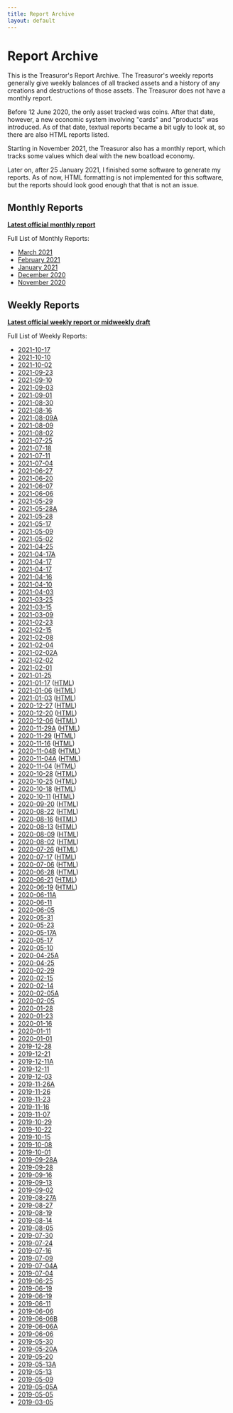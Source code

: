 ```yaml
---
title: Report Archive
layout: default
---
```


# Report Archive

This is the Treasuror's Report Archive. The Treasuror's weekly reports
generally give weekly balances of all tracked assets and a history of
any creations and destructions of those assets. The Treasuror does not
have a monthly report.

Before 12 June 2020, the only asset tracked was coins. After that date,
however, a new economic system involving "cards" and "products" was
introduced. As of that date, textual reports became a bit ugly to look
at, so there are also HTML reports listed.

Starting in November 2021, the Treasuror also has a monthly report,
which tracks some values which deal with the new boatload economy.

Later on, after 25 January 2021, I finished some software to generate
my reports. As of now, HTML formatting is not implemented for this
software, but the reports should look good enough that that is not an
issue.

## Monthly Reports

**[Latest official monthly report](monthly/fresh.txt)**

Full List of Monthly Reports:

* [March 2021](monthly/2021-03.txt)
* [February 2021](monthly/2021-02.txt)
* [January 2021](monthly/2021-01.txt)
* [December 2020](monthly/2020-12.txt)
* [November 2020](monthly/2020-11.txt)

## Weekly Reports

**[Latest official weekly report or midweekly draft](weekly/fresh.txt)**

Full List of Weekly Reports:

* [2021-10-17](weekly/2021-10-17.txt)
* [2021-10-10](weekly/2021-10-10.txt)
* [2021-10-02](weekly/2021-10-02.txt)
* [2021-09-23](weekly/2021-09-23.txt)
* [2021-09-10](weekly/2021-09-10.txt)
* [2021-09-03](weekly/2021-09-03.txt)
* [2021-09-01](weekly/2021-09-01.txt)
* [2021-08-30](weekly/2021-08-30.txt)
* [2021-08-16](weekly/2021-08-16.txt)
* [2021-08-09A](weekly/2021-08-09A.txt)
* [2021-08-09](weekly/2021-08-09.txt)
* [2021-08-02](weekly/2021-08-02.txt)
* [2021-07-25](weekly/2021-07-25.txt)
* [2021-07-18](weekly/2021-07-18.txt)
* [2021-07-11](weekly/2021-07-11.txt)
* [2021-07-04](weekly/2021-07-04.txt)
* [2021-06-27](weekly/2021-06-27.txt)
* [2021-06-20](weekly/2021-06-20.txt)
* [2021-06-07](weekly/2021-06-07.txt)
* [2021-06-06](weekly/2021-06-06.txt)
* [2021-05-29](weekly/2021-05-29.txt)
* [2021-05-28A](weekly/2021-05-28A.txt)
* [2021-05-28](weekly/2021-05-28.txt)
* [2021-05-17](weekly/2021-05-17.txt)
* [2021-05-09](weekly/2021-05-09.txt)
* [2021-05-02](weekly/2021-05-02.txt)
* [2021-04-25](weekly/2021-04-25.txt)
* [2021-04-17A](weekly/2021-04-17A.txt)
* [2021-04-17](weekly/2021-04-17.txt)
* [2021-04-17](weekly/2021-04-17.txt)
* [2021-04-16](weekly/2021-04-16.txt)
* [2021-04-10](weekly/2021-04-10.txt)
* [2021-04-03](weekly/2021-04-03.txt)
* [2021-03-25](weekly/2021-03-25.txt)
* [2021-03-15](weekly/2021-03-15.txt)
* [2021-03-09](weekly/2021-03-09.txt)
* [2021-02-23](weekly/2021-02-23.txt)
* [2021-02-15](weekly/2021-02-15.txt)
* [2021-02-08](weekly/2021-02-08.txt)
* [2021-02-04](weekly/2021-02-04.txt)
* [2021-02-02A](weekly/2021-02-02A.txt)
* [2021-02-02](weekly/2021-02-02.txt)
* [2021-02-01](weekly/2021-02-01.txt)
* [2021-01-25](weekly/2021-01-25.txt)
* [2021-01-17](weekly/2021-01-17.txt) ([HTML](weeklymd/2021-01-17))
* [2021-01-06](weekly/2021-01-06.txt) ([HTML](weeklymd/2021-01-06))
* [2021-01-03](weekly/2021-01-03.txt) ([HTML](weeklymd/2021-01-03))
* [2020-12-27](weekly/2020-12-27.txt) ([HTML](weeklymd/2020-12-27))
* [2020-12-20](weekly/2020-12-20.txt) ([HTML](weeklymd/2020-12-20))
* [2020-12-06](weekly/2020-12-06.txt) ([HTML](weeklymd/2020-12-06))
* [2020-11-29A](weekly/2020-11-29A.txt) ([HTML](weeklymd/2020-11-29A))
* [2020-11-29](weekly/2020-11-29.txt) ([HTML](weeklymd/2020-11-29))
* [2020-11-16](weekly/2020-11-16.txt) ([HTML](weeklymd/2020-11-16))
* [2020-11-04B](weekly/2020-11-04B.txt) ([HTML](weeklymd/2020-11-04B))
* [2020-11-04A](weekly/2020-11-04A.txt) ([HTML](weeklymd/2020-11-04A))
* [2020-11-04](weekly/2020-11-04.txt) ([HTML](weeklymd/2020-11-04))
* [2020-10-28](weekly/2020-10-28.txt) ([HTML](weeklymd/2020-10-28))
* [2020-10-25](weekly/2020-10-25.txt) ([HTML](weeklymd/2020-10-25))
* [2020-10-18](weekly/2020-10-18.txt) ([HTML](weeklymd/2020-10-18))
* [2020-10-11](weekly/2020-10-11.txt) ([HTML](weeklymd/2020-10-11))
* [2020-09-20](weekly/2020-09-20.txt) ([HTML](weeklymd/2020-09-20))
* [2020-08-22](weekly/2020-08-22.txt) ([HTML](weeklymd/2020-08-22))
* [2020-08-16](weekly/2020-08-16.txt) ([HTML](weeklymd/2020-08-16))
* [2020-08-13](weekly/2020-08-13.txt) ([HTML](weeklymd/2020-08-13))
* [2020-08-09](weekly/2020-08-09.txt) ([HTML](weeklymd/2020-08-09))
* [2020-08-02](weekly/2020-08-02.txt) ([HTML](weeklymd/2020-08-02))
* [2020-07-26](weekly/2020-07-26.txt) ([HTML](weeklymd/2020-07-26))
* [2020-07-17](weekly/2020-07-17.txt) ([HTML](weeklymd/2020-07-17))
* [2020-07-06](weekly/2020-07-06.txt) ([HTML](weeklymd/2020-07-06))
* [2020-06-28](weekly/2020-06-28.txt) ([HTML](weeklymd/2020-06-28))
* [2020-06-21](weekly/2020-06-21.txt) ([HTML](weeklymd/2020-06-21))
* [2020-06-19](weekly/2020-06-19.txt) ([HTML](weeklymd/2020-06-19))
* [2020-06-11A](weekly/2020-06-11A.txt)
* [2020-06-11](weekly/2020-06-11.txt)
* [2020-06-05](weekly/2020-06-05.txt)
* [2020-05-31](weekly/2020-05-31.txt)
* [2020-05-23](weekly/2020-05-23.txt)
* [2020-05-17A](weekly/2020-05-17A.txt)
* [2020-05-17](weekly/2020-05-17.txt)
* [2020-05-10](weekly/2020-05-10.txt)
* [2020-04-25A](weekly/2020-04-25A.txt)
* [2020-04-25](weekly/2020-04-25.txt)
* [2020-02-29](weekly/2020-02-29.txt)
* [2020-02-15](weekly/2020-02-15.txt)
* [2020-02-14](weekly/2020-02-14.txt)
* [2020-02-05A](weekly/2020-02-05A.txt)
* [2020-02-05](weekly/2020-02-05.txt)
* [2020-01-28](weekly/2020-01-28.txt)
* [2020-01-23](weekly/2020-01-16.txt)
* [2020-01-16](weekly/2020-01-16.txt)
* [2020-01-11](weekly/2020-01-11.txt)
* [2020-01-01](weekly/2020-01-01.txt)
* [2019-12-28](weekly/2019-12-28.txt)
* [2019-12-21](weekly/2019-12-21.txt)
* [2019-12-11A](weekly/2019-12-11A.txt)
* [2019-12-11](weekly/2019-12-11.txt)
* [2019-12-03](weekly/2019-12-03.txt)
* [2019-11-26A](weekly/2019-11-26A.txt)
* [2019-11-26](weekly/2019-11-26.txt)
* [2019-11-23](weekly/2019-11-23.txt)
* [2019-11-16](weekly/2019-11-16.txt)
* [2019-11-07](weekly/2019-11-07.txt)
* [2019-10-29](weekly/2019-10-29.txt)
* [2019-10-22](weekly/2019-10-22.txt)
* [2019-10-15](weekly/2019-10-15.txt)
* [2019-10-08](weekly/2019-10-08.txt)
* [2019-10-01](weekly/2019-10-01.txt)
* [2019-09-28A](weekly/2019-09-28A.txt)
* [2019-09-28](weekly/2019-09-28.txt)
* [2019-09-16](weekly/2019-09-16.txt)
* [2019-09-13](weekly/2019-09-13.txt)
* [2019-09-02](weekly/2019-09-02.txt)
* [2019-08-27A](weekly/2019-08-27A.txt)
* [2019-08-27](weekly/2019-08-27.txt)
* [2019-08-19](weekly/2019-08-19.txt)
* [2019-08-14](weekly/2019-08-14.txt)
* [2019-08-05](weekly/2019-08-05.txt)
* [2019-07-30](weekly/2019-07-30.txt)
* [2019-07-24](weekly/2019-07-24.txt)
* [2019-07-16](weekly/2019-07-16.txt)
* [2019-07-09](weekly/2019-07-09.txt)
* [2019-07-04A](weekly/2019-07-04A.txt)
* [2019-07-04](weekly/2019-07-04.txt)
* [2019-06-25](weekly/2019-06-25.txt)
* [2019-06-19](weekly/2019-06-19A.txt)
* [2019-06-19](weekly/2019-06-19.txt)
* [2019-06-11](weekly/2019-06-11.txt)
* [2019-06-06](weekly/2019-06-11.txt)
* [2019-06-06B](weekly/2019-06-06B.txt)
* [2019-06-06A](weekly/2019-06-06A.txt)
* [2019-06-06](weekly/2019-06-06.txt)
* [2019-05-30](weekly/2019-05-30.txt)
* [2019-05-20A](weekly/2019-05-20A.txt)
* [2019-05-20](weekly/2019-05-20.txt)
* [2019-05-13A](weekly/2019-05-13A.txt)
* [2019-05-13](weekly/2019-05-13.txt)
* [2019-05-09](weekly/2019-05-09.txt)
* [2019-05-05A](weekly/2019-05-05A.txt)
* [2019-05-05](weekly/2019-05-05.txt)
* [2019-03-05](weekly/2019-03-05.txt)
